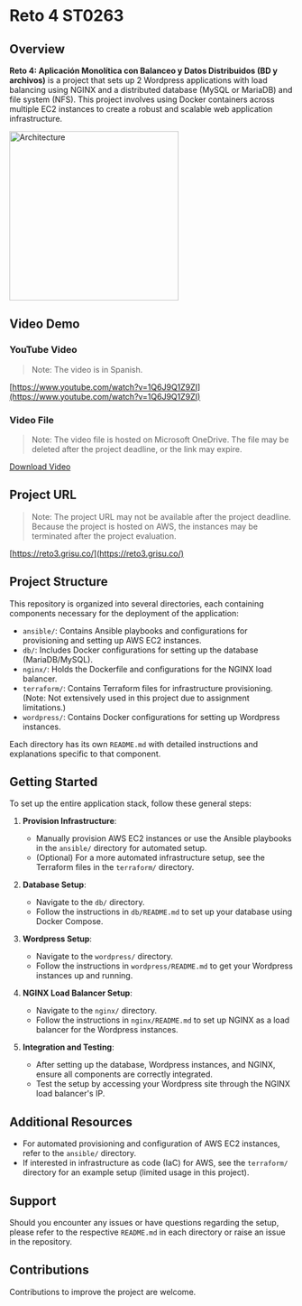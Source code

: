 # Reto 4 ST0263

## Overview

**Reto 4: Aplicación Monolítica con Balanceo y Datos Distribuidos (BD y archivos)** is a project that sets up 2 Wordpress applications with load balancing using NGINX and a distributed database (MySQL or MariaDB) and file system (NFS). This project involves using Docker containers across multiple EC2 instances to create a robust and scalable web application infrastructure.

<img src="/architecture.png" width="300" alt="Architecture">

## Video Demo

### YouTube Video

> Note: The video is in Spanish.

[https://www.youtube.com/watch?v=1Q6J9Q1Z9ZI](https://www.youtube.com/watch?v=1Q6J9Q1Z9ZI)

### Video File

> Note: The video file is hosted on Microsoft OneDrive. The file may be deleted after the project deadline, or the link may expire.

[Download Video](https://eafit-my.sharepoint.com/:f:/g/personal/jmyoungh_eafit_edu_co/EsMJWWKnWZBKu50FoQLVi7gBQ3XdO7lIzwNRgEtisKlGIA?e=ogpBPc)

## Project URL

> Note: The project URL may not be available after the project deadline. Because the project is hosted on AWS, the instances may be terminated after the project evaluation.

[https://reto3.grisu.co/](https://reto3.grisu.co/)

## Project Structure

This repository is organized into several directories, each containing components necessary for the deployment of the application:

- `ansible/`: Contains Ansible playbooks and configurations for provisioning and setting up AWS EC2 instances.
- `db/`: Includes Docker configurations for setting up the database (MariaDB/MySQL).
- `nginx/`: Holds the Dockerfile and configurations for the NGINX load balancer.
- `terraform/`: Contains Terraform files for infrastructure provisioning. (Note: Not extensively used in this project due to assignment limitations.)
- `wordpress/`: Contains Docker configurations for setting up Wordpress instances.

Each directory has its own `README.md` with detailed instructions and explanations specific to that component.

## Getting Started

To set up the entire application stack, follow these general steps:

1. **Provision Infrastructure**:

   - Manually provision AWS EC2 instances or use the Ansible playbooks in the `ansible/` directory for automated setup.
   - (Optional) For a more automated infrastructure setup, see the Terraform files in the `terraform/` directory.

2. **Database Setup**:

   - Navigate to the `db/` directory.
   - Follow the instructions in `db/README.md` to set up your database using Docker Compose.

3. **Wordpress Setup**:

   - Navigate to the `wordpress/` directory.
   - Follow the instructions in `wordpress/README.md` to get your Wordpress instances up and running.

4. **NGINX Load Balancer Setup**:

   - Navigate to the `nginx/` directory.
   - Follow the instructions in `nginx/README.md` to set up NGINX as a load balancer for the Wordpress instances.

5. **Integration and Testing**:
   - After setting up the database, Wordpress instances, and NGINX, ensure all components are correctly integrated.
   - Test the setup by accessing your Wordpress site through the NGINX load balancer's IP.

## Additional Resources

- For automated provisioning and configuration of AWS EC2 instances, refer to the `ansible/` directory.
- If interested in infrastructure as code (IaC) for AWS, see the `terraform/` directory for an example setup (limited usage in this project).

## Support

Should you encounter any issues or have questions regarding the setup, please refer to the respective `README.md` in each directory or raise an issue in the repository.

## Contributions

Contributions to improve the project are welcome.
